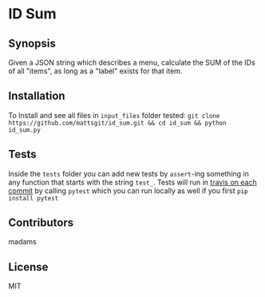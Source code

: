 # ID Sum

## Synopsis

Given a JSON string which describes a menu, calculate the SUM of the IDs of all "items", as long as a "label" exists for that item.

## Installation

To Install and see all files in ```input_files``` folder tested: ```git clone https://github.com/mattsgit/id_sum.git && cd id_sum && python id_sum.py```

## Tests

Inside the ```tests``` folder you can add new tests by ```assert```-ing something in any function that starts with the string ```test_```. Tests will run in <a href="https://travis-ci.org/mattsgit/id_sum">travis on each commit</a> by calling ```pytest``` which you can run locally as well if you first ```pip install pytest```

## Contributors

madams

## License

MIT
